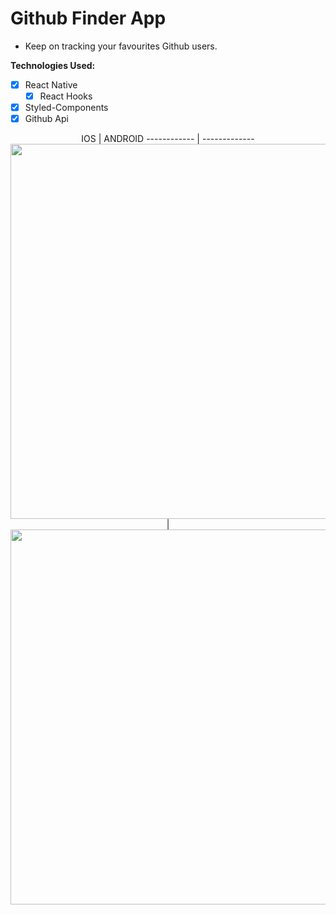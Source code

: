 # Github Finder App

- Keep on tracking your favourites Github users.

**Technologies Used:**
- [x] React Native
  - [x] React Hooks
- [x] Styled-Components
- [x] Github Api

<p align="center">
IOS | ANDROID
------------ | -------------
<img src="./readme/iosfinduser.gif" height="600" /> | <img src="./readme/androidfinduser.gif" height="600" />

</p>
